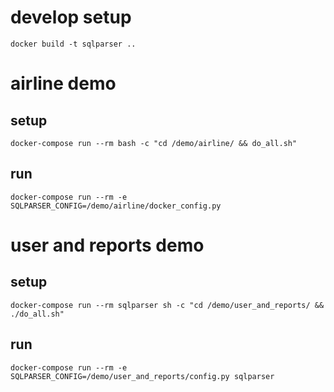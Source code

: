 # develop setup

`docker build -t sqlparser ..`

# airline demo

## setup

`docker-compose run --rm bash -c "cd /demo/airline/ && do_all.sh"`

## run

`docker-compose run --rm -e SQLPARSER_CONFIG=/demo/airline/docker_config.py`

# user and reports demo

## setup

`docker-compose run --rm sqlparser sh -c "cd /demo/user_and_reports/ && ./do_all.sh"`

## run

`docker-compose run --rm -e SQLPARSER_CONFIG=/demo/user_and_reports/config.py sqlparser`
